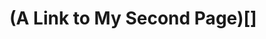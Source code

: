 <!-- TITLE: TeSS Dev Wiki Home -->
<!-- SUBTITLE: A quick summary of My Second Page -->

# (A Link to My Second Page)[]
